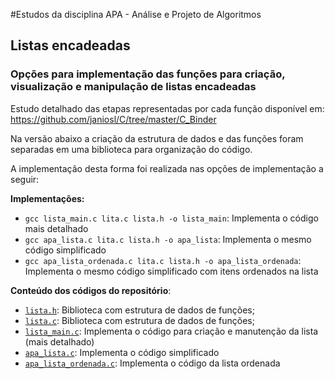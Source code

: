 #Estudos da disciplina APA - Análise e Projeto de Algoritmos

## Listas encadeadas

### Opções para implementação das funções para criação, visualização e manipulação de listas encadeadas


Estudo detalhado das etapas representadas por cada função disponível em: https://github.com/janiosl/C/tree/master/C_Binder

Na versão abaixo a criação da estrutura de dados e das funções foram separadas em uma biblioteca para organização do código.

A implementação desta forma foi realizada nas opções de implementação a seguir:

**Implementações:**
* `gcc lista_main.c lita.c lista.h -o lista_main`: Implementa o código mais detalhado
* `gcc apa_lista.c lita.c lista.h -o apa_lista`: Implementa o mesmo código simplificado
* `gcc apa_lista_ordenada.c lita.c lista.h -o apa_lista_ordenada`: Implementa o mesmo código simplificado com itens ordenados na lista

**Conteúdo dos códigos do repositório**:
* [`lista.h`](https://github.com/janiosl/C/blob/master/Exercicios/APA/lista.h): Biblioteca com estrutura de dados de funções;
* [`lista.c`](https://github.com/janiosl/C/blob/master/Exercicios/APA/lista.c): Biblioteca com estrutura de dados de funções;
* [`lista_main.c`](https://github.com/janiosl/C/blob/master/Exercicios/APA/lista_main.c): Implementa o código para criação e manutenção da lista (mais detalhado)
* [`apa_lista.c`](https://github.com/janiosl/C/blob/master/Exercicios/APA/apa_lista.c): Implementa o código simplificado
* [`apa_lista_ordenada.c`](https://github.com/janiosl/C/blob/master/Exercicios/APA/apa_lista_ordenada.c): Implementa o código da lista ordenada
